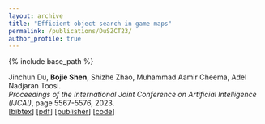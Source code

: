 ```yaml
---
layout: archive
title: "Efficient object search in game maps"
permalink: /publications/DuSZCT23/
author_profile: true
---
```


{% include base_path %}

Jinchun Du, **Bojie Shen**, Shizhe Zhao, Muhammad Aamir Cheema, Adel Nadjaran Toosi.            
<i>Proceedings of the International Joint Conference on Artificial Intelligence (IJCAI)</i>, page 5567-5576, 2023.                
[<a href="javascript:void(0)" onclick="(function(target, id) { if ($('#' + id).css('display') == 'block') { $('#' + id).hide('fast'); $(target).text('bibtex') } else { $('#' + id).show('fast'); $(target).text('bibtex▲') } })(this, 'bibtex-DuSZCT23');">bibtex</a>]
[[pdf](https://bshen95.github.io/bojieshen.me/files/DuSZCT23.pdf)]
[[publisher](https://www.ijcai.org/proceedings/2023/0618.pdf)]
[[code](https://github.com/goldi1027/GT-EHL)]
<div id="bibtex-DuSZCT23" style="display:none">
<pre> @inproceedings{DBLP:conf/ijcai/DuSZCT23,
  author       = {Jinchun Du and
                  Bojie Shen and
                  Shizhe Zhao and
                  Muhammad Aamir Cheema and
                  Adel Nadjaran Toosi},
  title        = {Efficient Object Search in Game Maps},
  booktitle    = {Proceedings of the Thirty-Second International Joint Conference on
                  Artificial Intelligence, {IJCAI} 2023, 19th-25th August 2023, Macao,
                  SAR, China},
  pages        = {5567--5576},
  publisher    = {ijcai.org},
  year         = {2023},
  url          = {https://doi.org/10.24963/ijcai.2023/618},
  doi          = {10.24963/IJCAI.2023/618},
  timestamp    = {Mon, 05 Feb 2024 20:26:55 +0100},
  biburl       = {https://dblp.org/rec/conf/ijcai/DuSZCT23.bib},
  bibsource    = {dblp computer science bibliography, https://dblp.org}
}
</pre></div> 
